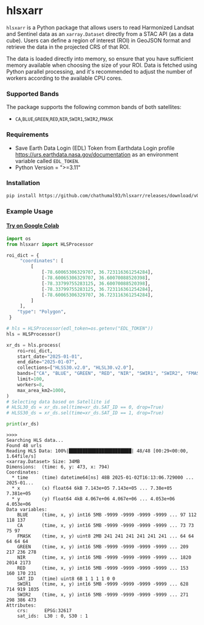 # hlsxarr

`hlsxarr` is a Python package that allows users to read Harmonized Landsat and Sentinel data as an `xarray.Dataset` directly from a STAC API (as a data cube). Users can define a region of interest (ROI) in GeoJSON format and retrieve the data in the projected CRS of that ROI.

The data is loaded directly into memory, so ensure that you have sufficient memory available when choosing the size of your ROI. Data is fetched using Python parallel processing, and it's recommended to adjust the number of workers according to the available CPU cores.

### Supported Bands
The package supports the following common bands of both satellites:
- `CA`,`BLUE`,`GREEN`,`RED`,`NIR`,`SWIR1`,`SWIR2`,`FMASK`

### Requirements
 - Save Earth Data Login (EDL) Token from Earthdata Login profile https://urs.earthdata.nasa.gov/documentation as an environment variable called `EDL_TOKEN`.
 - Python Version = ">=3.11"

### Installation
``` bash
pip install https://github.com/chathumal93/hlsxarr/releases/download/v0.1.0/hlsxarr-0.1.0-py3-none-any.whl
```

### Example Usage

#### [Try on Google Colab](https://colab.research.google.com/github/chathumal93/hlsxarr/blob/main/hlsxarr.ipynb)

``` python
import os
from hlsxarr import HLSProcessor

roi_dict = {
     "coordinates": [
         [
             [-78.60065306329707, 36.723116361254284],
             [-78.60065306329707, 36.60070088520398],
             [-78.33799755283125, 36.60070088520398],
             [-78.33799755283125, 36.723116361254284],
             [-78.60065306329707, 36.723116361254284],
         ]
     ],
    "type": "Polygon",
 }

# hls = HLSProcessor(edl_token=os.getenv("EDL_TOKEN"))
hls = HLSProcessor()

xr_ds = hls.process(
    roi=roi_dict,
    start_date="2025-01-01",
    end_date="2025-01-07",
    collections=["HLSS30.v2.0", "HLSL30.v2.0"],
    bands=["CA", "BLUE", "GREEN", "RED", "NIR", "SWIR1", "SWIR2", "FMASK"],
    limit=100,
    workers=8,
    max_area_km2=1000,
)
# Selecting data based on Satellite id
# HLSL30_ds = xr_ds.sel(time=xr_ds.SAT_ID == 0, drop=True)
# HLSS30_ds = xr_ds.sel(time=xr_ds.SAT_ID == 1, drop=True)

print(xr_ds)
```
```
>>>>
Searching HLS data...
Found 48 urls
Reading HLS Data: 100%|███████████████████████| 48/48 [00:29<00:00,  1.64file/s]
<xarray.Dataset> Size: 34MB
Dimensions:  (time: 6, y: 473, x: 794)
Coordinates:
  * time     (time) datetime64[ns] 48B 2025-01-02T16:13:06.729000 ... 2025-01...
  * x        (x) float64 6kB 7.143e+05 7.143e+05 ... 7.38e+05 7.381e+05
  * y        (y) float64 4kB 4.067e+06 4.067e+06 ... 4.053e+06 4.053e+06
Data variables:
    BLUE     (time, x, y) int16 5MB -9999 -9999 -9999 -9999 ... 97 112 118 137
    CA       (time, x, y) int16 5MB -9999 -9999 -9999 -9999 ... 73 73 75 97
    FMASK    (time, x, y) uint8 2MB 241 241 241 241 241 241 ... 64 64 64 64 64
    GREEN    (time, x, y) int16 5MB -9999 -9999 -9999 -9999 ... 209 217 236 278
    NIR      (time, x, y) int16 5MB -9999 -9999 -9999 -9999 ... 1820 2014 2173
    RED      (time, x, y) int16 5MB -9999 -9999 -9999 -9999 ... 153 160 170 231
    SAT_ID   (time) uint8 6B 1 1 1 1 0 0
    SWIR1    (time, x, y) int16 5MB -9999 -9999 -9999 -9999 ... 628 714 919 1035
    SWIR2    (time, x, y) int16 5MB -9999 -9999 -9999 -9999 ... 271 298 386 473
Attributes:
    crs:      EPSG:32617
    sat_ids:  L30 : 0, S30 : 1
```

